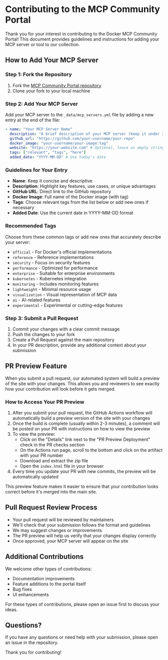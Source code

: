 # Contributing to the MCP Community Portal

Thank you for your interest in contributing to the Docker MCP Community Portal! This document provides guidelines and instructions for adding your MCP server or tool to our collection.

## How to Add Your MCP Server

### Step 1: Fork the Repository

1. Fork the [MCP Community Portal repository](https://github.com/collabnix/mcp-community-portal)
2. Clone your fork to your local machine

### Step 2: Add Your MCP Server

Add your MCP server to the `_data/mcp_servers.yml` file by adding a new entry at the end of the file:

```yaml
- name: "Your MCP Server Name"
  description: "A brief description of your MCP server (keep it under 250 characters)"
  github_url: "https://github.com/your-username/your-repo"
  docker_image: "your-username/your-image:tag"
  website: "https://your-website.com" # Optional, leave as empty string if none
  tags: ["relevant", "tags", "here"]
  added_date: "YYYY-MM-DD" # Use today's date
```

### Guidelines for Your Entry

- **Name**: Keep it concise and descriptive
- **Description**: Highlight key features, use cases, or unique advantages
- **GitHub URL**: Direct link to the GitHub repository
- **Docker Image**: Full name of the Docker image (with tag)
- **Tags**: Choose relevant tags from the list below or add new ones if necessary
- **Added Date**: Use the current date in YYYY-MM-DD format

### Recommended Tags

Choose from these common tags or add new ones that accurately describe your server:

- `official` - For Docker's official implementations
- `reference` - Reference implementations
- `security` - Focus on security features
- `performance` - Optimized for performance
- `enterprise` - Suitable for enterprise environments
- `kubernetes` - Kubernetes integration
- `monitoring` - Includes monitoring features
- `lightweight` - Minimal resource usage
- `visualization` - Visual representation of MCP data
- `ai` - AI-related features
- `experimental` - Experimental or cutting-edge features

### Step 3: Submit a Pull Request

1. Commit your changes with a clear commit message
2. Push the changes to your fork
3. Create a Pull Request against the main repository
4. In your PR description, provide any additional context about your submission

## PR Preview Feature

When you submit a pull request, our automated system will build a preview of the site with your changes. This allows you and reviewers to see exactly how your contribution will look before it gets merged.

### How to Access Your PR Preview

1. After you submit your pull request, the GitHub Actions workflow will automatically build a preview version of the site with your changes
2. Once the build is complete (usually within 2-3 minutes), a comment will be posted on your PR with instructions on how to view the preview
3. To view the preview:
   - Click on the "Details" link next to the "PR Preview Deployment" check in the PR checks section
   - On the Actions run page, scroll to the bottom and click on the artifact with your PR number
   - Download and extract the zip file
   - Open the `index.html` file in your browser
4. Every time you update your PR with new commits, the preview will be automatically updated

This preview feature makes it easier to ensure that your contribution looks correct before it's merged into the main site.

## Pull Request Review Process

- Your pull request will be reviewed by maintainers
- We'll check that your submission follows the format and guidelines
- We may suggest changes or improvements
- The PR preview will help us verify that your changes display correctly
- Once approved, your MCP server will appear on the site

## Additional Contributions

We welcome other types of contributions:

- Documentation improvements
- Feature additions to the portal itself
- Bug fixes
- UI enhancements

For these types of contributions, please open an issue first to discuss your ideas.

## Questions?

If you have any questions or need help with your submission, please open an issue in the repository.

Thank you for contributing!